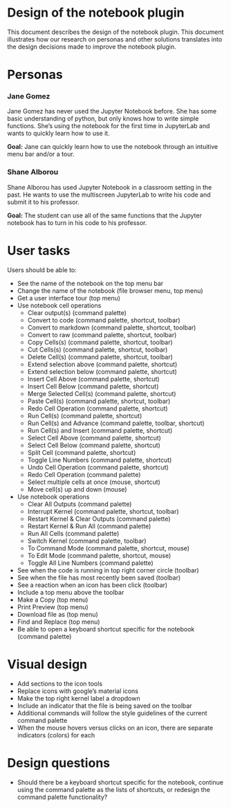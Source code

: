 # Design of the notebook plugin
This document describes the design of the notebook plugin. This document illustrates how our research on personas and other solutions translates into the design decisions made to improve the notebook plugin.

# Personas
### Jane Gomez
Jane Gomez has never used the Jupyter Notebook before. She has some basic understanding of python, but only knows how to write simple functions. She’s using the notebook for the first time in JupyterLab and wants to quickly learn how to use it.

**Goal:** Jane can quickly learn how to use the notebook through an intuitive menu bar and/or a tour.

### Shane Alborou
Shane Alborou has used Jupyter Notebook in a classroom setting in the past. He wants to use the multiscreen JupyterLab to write his code and submit it to his professor. 

**Goal:** The student can use all of the same functions that the Jupyter notebook has to turn in his code to his professor.

# User tasks
Users should be able to:

* See the name of the notebook on the top menu bar
* Change the name of the notebook (file browser menu, top menu)
* Get a user interface tour (top menu)
* Use notebook cell operations
   * Clear output(s) (command palette)
   * Convert to code (command palette, shortcut, toolbar)
   * Convert to markdown (command palette, shortcut, toolbar)
   * Convert to raw (command palette, shortcut, toolbar)
   * Copy Cells(s) (command palette, shortcut, toolbar)
   * Cut Cells(s) (command palette, shortcut, toolbar)
   * Delete Cell(s) (command palette, shortcut, toolbar)
   * Extend selection above (command palette, shortcut)
   * Extend selection below (command palette, shortcut)
   * Insert Cell Above (command palette, shortcut)
   * Insert Cell Below (command palette, shortcut)
   * Merge Selected Cell(s) (command palette, shortcut)
   * Paste Cell(s) (command palette, shortcut, toolbar)
   * Redo Cell Operation (command palette, shortcut)
   * Run Cell(s) (command palette, shortcut)
   * Run Cell(s) and Advance (command palette, toolbar, shortcut)
   * Run Cell(s) and Insert (command palette, shortcut)
   * Select Cell Above (command palette, shortcut)
   * Select Cell Below (command palette, shortcut)
   *  Split Cell (command palette, shortcut)
   * Toggle Line Numbers (command palette, shortcut)
   * Undo Cell Operation (command palette, shortcut)
   * Redo Cell Operation (command palette)
   * Select multiple cells at once (mouse, shortcut)
   * Move cell(s) up and down (mouse)
* Use notebook operations
   * Clear All Outputs (command palette)
   * Interrupt Kernel (command palette, shortcut, toolbar)
   * Restart Kernel & Clear Outputs (command palette)
   * Restart Kernel & Run All (command palette)
   * Run All Cells (command palette)
   * Switch Kernel (command palette, toolbar)
   * To Command Mode (command palette, shortcut, mouse)
   * To Edit Mode (command palette, shortcut, mouse)
   * Toggle All Line Numbers (command palette)
* See when the code is running in top right corner circle (toolbar)
* See when the file has most recently been saved (toolbar)
* See a reaction when an icon has been click (toolbar)
* Include a top menu above the toolbar 
* Make a Copy (top menu)
* Print Preview (top menu)
* Download file as (top menu)
* Find and Replace (top menu)
* Be able to open a keyboard shortcut specific for the notebook (command palette)

# Visual design
* Add sections to the icon tools
* Replace icons with google’s material icons
* Make the top right kernel label a dropdown
* Include an indicator that the file is being saved on the toolbar
* Additional commands will follow the style guidelines of the current command palette
* When the mouse hovers versus clicks on an icon, there are separate indicators (colors) for each

# Design questions
* Should there be a keyboard shortcut specific for the notebook, continue using the command palette as the lists of shortcuts, or redesign the command palette functionality? 
